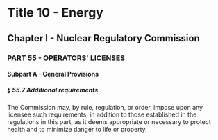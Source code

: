
# Title 10 - Energy
## Chapter I - Nuclear Regulatory Commission
### PART 55 - OPERATORS' LICENSES
#### Subpart A - General Provisions
##### § 55.7 Additional requirements.

The Commission may, by rule, regulation, or order, impose upon any licensee such requirements, in addition to those established in the regulations in this part, as it deems appropriate or necessary to protect health and to minimize danger to life or property.
